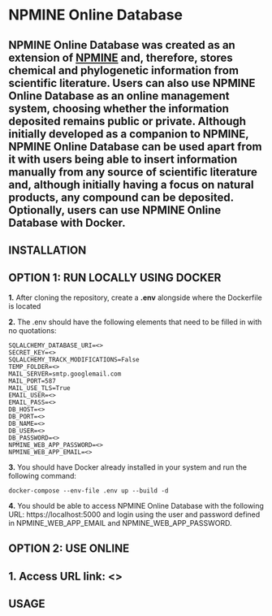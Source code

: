 # NPMINE Online Database

NPMINE Online Database was created as an extension of [NPMINE](https://github.com/computational-chemical-biology/npmine) and, therefore, stores chemical and phylogenetic information from scientific literature. Users can also use NPMINE Online Database as an online management system, choosing whether the information deposited remains public or private. Although initially developed as a companion to NPMINE, NPMINE Online Database can be used apart from it with users being able to insert information manually from any source of scientific literature and, although initially having a focus on natural products, any compound can be deposited. Optionally, users can use NPMINE Online Database with Docker.
---
## INSTALLATION

## OPTION 1: RUN LOCALLY USING DOCKER

**1.** After cloning the repository, create a **.env** alongside where the Dockerfile is located

**2.** The .env should have the following elements that need to be filled in with no quotations:

```
SQLALCHEMY_DATABASE_URI=<>
SECRET_KEY=<>
SQLALCHEMY_TRACK_MODIFICATIONS=False
TEMP_FOLDER=<>
MAIL_SERVER=smtp.googlemail.com
MAIL_PORT=587
MAIL_USE_TLS=True
EMAIL_USER=<>
EMAIL_PASS=<>
DB_HOST=<>
DB_PORT=<>
DB_NAME=<>
DB_USER=<>
DB_PASSWORD=<>
NPMINE_WEB_APP_PASSWORD=<>
NPMINE_WEB_APP_EMAIL=<>
```

**3.** You should have Docker already installed in your system and run the following command: 

```docker-compose --env-file .env up --build -d```

**4.** You should be able to access NPMINE Online Database with the following URL: https://localhost:5000 and login using the user and password defined in NPMINE_WEB_APP_EMAIL and NPMINE_WEB_APP_PASSWORD.

## OPTION 2: USE ONLINE

**1.** Access URL link: <>
---
## USAGE
